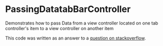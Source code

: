 # PassingDatatabBarController
Demonstrates how to pass Data from a view controller located on one tab controller's item to a view controller on another item

This code was written as an answer to a [question on stackoverflow](http://stackoverflow.com/questions/28263752/connecting-data-from-different-viewcontroller-with-same-parents).
